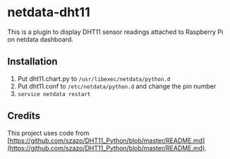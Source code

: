 # netdata-dht11
This is a plugin to display DHT11 sensor readings attached to Raspberry Pi on netdata dashboard.

## Installation
1. Put dht11.chart.py to `/usr/libexec/netdata/python.d`
2. Put dht11.conf to `/etc/netdata/python.d` and change the pin number
3. `service netdata restart`

## Credits
This project uses code from [https://github.com/szazo/DHT11_Python/blob/master/README.md](https://github.com/szazo/DHT11_Python/blob/master/README.md).
